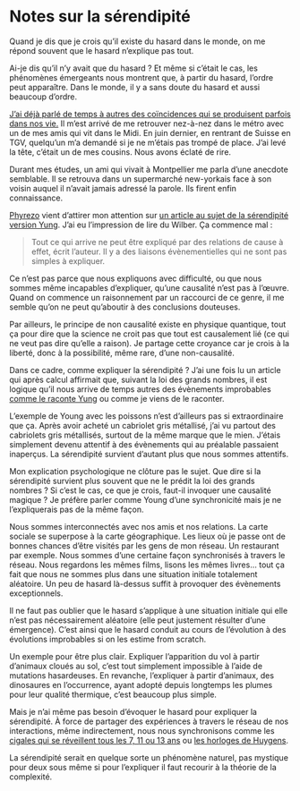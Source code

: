 # Notes sur la sérendipité

Quand je dis que je crois qu’il existe du hasard dans le monde, on me répond souvent que le hasard n’explique pas tout.

Ai-je dis qu’il n’y avait que du hasard ? Et même si c’était le cas, les phénomènes émergeants nous montrent que, à partir du hasard, l’ordre peut apparaître. Dans le monde, il y a sans doute du hasard et aussi beaucoup d’ordre.

[J’ai déjà parlé de temps à autres des coïncidences qui se produisent parfois dans nos vie.](https://tcrouzet.com/2006/05/28/srendipit-naturelle/) Il m’est arrivé de me retrouver nez-à-nez dans le métro avec un de mes amis qui vit dans le Midi. En juin dernier, en rentrant de Suisse en TGV, quelqu’un m’a demandé si je ne m’étais pas trompé de place. J’ai levé la tête, c’était un de mes cousins. Nous avons éclaté de rire.

Durant mes études, un ami qui vivait à Montpellier me parla d’une anecdote semblable. Il se retrouva dans un supermarché new-yorkais face à son voisin auquel il n’avait jamais adressé la parole. Ils firent enfin connaissance.

[Phyrezo](http://blog.phyrezo.org/) vient d’attirer mon attention sur [un article au sujet de la sérendipité version Yung](http://www.nouvelleacropole.org/articles/article.asp?id=507). J’ai eu l’impression de lire du Wilber. Ça commence mal :

> Tout ce qui arrive ne peut être expliqué par des relations de cause à effet, écrit l’auteur. Il y a des liaisons évènementielles qui ne sont pas simples à expliquer.

Ce n’est pas parce que nous expliquons avec difficulté, ou que nous sommes même incapables d’expliquer, qu’une causalité n’est pas à l’œuvre. Quand on commence un raisonnement par un raccourci de ce genre, il me semble qu’on ne peut qu’aboutir à des conclusions douteuses.

Par ailleurs, le principe de non causalité existe en physique quantique, tout ça pour dire que la science ne croit pas que tout est causalement lié (ce qui ne veut pas dire qu’elle a raison). Je partage cette croyance car je crois à la liberté, donc à la possibilité, même rare, d’une non-causalité.

Dans ce cadre, comme expliquer la sérendipité ? J’ai une fois lu un article qui après calcul affirmait que, suivant la loi des grands nombres, il est logique qu’il nous arrive de temps autres des évènements improbables [comme le raconte Yung](http://www.nouvelleacropole.org/articles/article.asp?id=507) ou comme je viens de le raconter.

L’exemple de Young avec les poissons n’est d’ailleurs pas si extraordinaire que ça. Après avoir acheté un cabriolet gris métallisé, j’ai vu partout des cabriolets gris métallisés, surtout de la même marque que le mien. J’étais simplement devenu attentif à des évènements qui au préalable passaient inaperçus. La sérendipité survient d’autant plus que nous sommes attentifs.

Mon explication psychologique ne clôture pas le sujet. Que dire si la sérendipité survient plus souvent que ne le prédit la loi des grands nombres ? Si c’est le cas, ce que je crois, faut-il invoquer une causalité magique ? Je préfère parler comme Young d’une synchronicité mais je ne l’expliquerais pas de la même façon.

Nous sommes interconnectés avec nos amis et nos relations. La carte sociale se superpose à la carte géographique. Les lieux où je passe ont de bonnes chances d’être visités par les gens de mon réseau. Un restaurant par exemple. Nous sommes d’une certaine façon synchronisés à travers le réseau. Nous regardons les mêmes films, lisons les mêmes livres… tout ça fait que nous ne sommes plus dans une situation initiale totalement aléatoire. Un peu de hasard là-dessus suffit à provoquer des évènements exceptionnels.

Il ne faut pas oublier que le hasard s’applique à une situation initiale qui elle n’est pas nécessairement aléatoire (elle peut justement résulter d’une émergence). C’est ainsi que le hasard conduit au cours de l’évolution à des évolutions improbables si on les estime from scratch.

Un exemple pour être plus clair. Expliquer l’apparition du vol à partir d’animaux cloués au sol, c’est tout simplement impossible à l’aide de mutations hasardeuses. En revanche, l’expliquer à partir d’animaux, des dinosaures en l’occurrence, ayant adopté depuis longtemps les plumes pour leur qualité thermique, c’est beaucoup plus simple.

Mais je n’ai même pas besoin d’évoquer le hasard pour expliquer la sérendipité. À force de partager des expériences à travers le réseau de nos interactions, même indirectement, nous nous synchronisons comme les [cigales qui se réveillent tous les 7, 11 ou 13 ans](http://en.wikipedia.org/wiki/Magicicada) ou [les horloges de Huygens](http://www.maa.org/reviews/sync.html).

La sérendipité serait en quelque sorte un phénomène naturel, pas mystique pour deux sous même si pour l’expliquer il faut recourir à la théorie de la complexité.